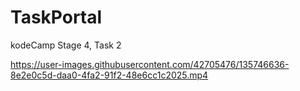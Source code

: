 # TaskPortal

kodeCamp Stage 4, Task 2


https://user-images.githubusercontent.com/42705476/135746636-8e2e0c5d-daa0-4fa2-91f2-48e6cc1c2025.mp4

